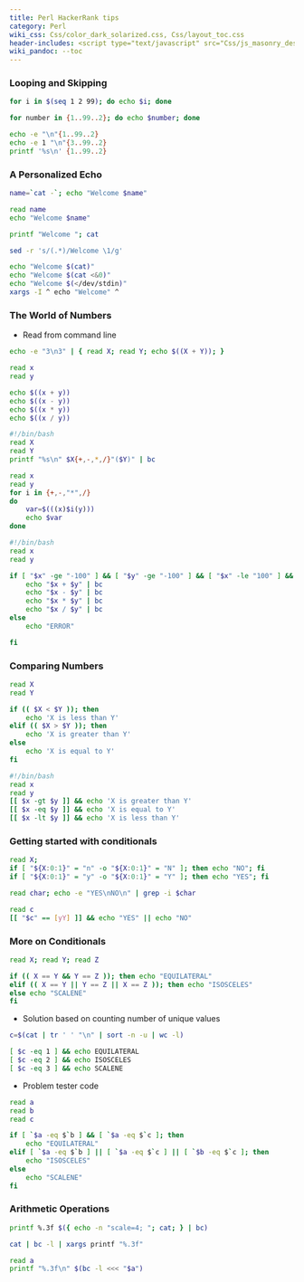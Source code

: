 ```yaml
---
title: Perl HackerRank tips
category: Perl
wiki_css: Css/color_dark_solarized.css, Css/layout_toc.css
header-includes: <script type="text/javascript" src="Css/js_masonry_desandro.js"></script>
wiki_pandoc: --toc
---
```



### Looping and Skipping

```sh
for i in $(seq 1 2 99); do echo $i; done
```

```sh
for number in {1..99..2}; do echo $number; done
```

```sh
echo -e "\n"{1..99..2}
echo -e 1 "\n"{3..99..2}
printf '%s\n' {1..99..2}
```

### A Personalized Echo

```sh
name=`cat -`; echo "Welcome $name"
```

```sh
read name
echo "Welcome $name"
```

```sh
printf "Welcome "; cat
```

```sh
sed -r 's/(.*)/Welcome \1/g'
```

```sh
echo "Welcome $(cat)"
echo "Welcome $(cat <&0)"
echo "Welcome $(</dev/stdin)"
xargs -I ^ echo "Welcome" ^
```

### The World of Numbers

* Read from command line

```sh
echo -e "3\n3" | { read X; read Y; echo $((X + Y)); } 
```

```sh
read x
read y

echo $((x + y))
echo $((x - y))
echo $((x * y))
echo $((x / y))
```

```sh
#!/bin/bash
read X
read Y
printf "%s\n" $X{+,-,*,/}"($Y)" | bc
```

```sh
read x
read y
for i in {+,-,"*",/}
do
    var=$(((x)$i(y)))
    echo $var
done
```

```sh
#!/bin/bash
read x
read y

if [ "$x" -ge "-100" ] && [ "$y" -ge "-100" ] && [ "$x" -le "100" ] && [ "$y" -le "100" ] && [ "$y" -ne "0" ]; then
	echo "$x + $y" | bc
	echo "$x - $y" | bc
	echo "$x * $y" | bc
	echo "$x / $y" | bc
else
	echo "ERROR"

fi
```


### Comparing Numbers

```sh
read X
read Y

if (( $X < $Y )); then
    echo 'X is less than Y'
elif (( $X > $Y )); then
    echo 'X is greater than Y'
else 
    echo 'X is equal to Y'
fi
```

```sh
#!/bin/bash
read x
read y
[[ $x -gt $y ]] && echo 'X is greater than Y'
[[ $x -eq $y ]] && echo 'X is equal to Y'
[[ $x -lt $y ]] && echo 'X is less than Y'
```


### Getting started with conditionals

```sh
read X;
if [ "${X:0:1}" = "n" -o "${X:0:1}" = "N" ]; then echo "NO"; fi
if [ "${X:0:1}" = "y" -o "${X:0:1}" = "Y" ]; then echo "YES"; fi
```

```sh
read char; echo -e "YES\nNO\n" | grep -i $char
```

```sh
read c
[[ "$c" == [yY] ]] && echo "YES" || echo "NO"
```


### More on Conditionals

```sh
read X; read Y; read Z

if (( X == Y && Y == Z )); then echo "EQUILATERAL"
elif (( X == Y || Y == Z || X == Z )); then echo "ISOSCELES"
else echo "SCALENE"
fi
```

* Solution based on counting number of unique values

```sh
c=$(cat | tr ' ' "\n" | sort -n -u | wc -l)

[ $c -eq 1 ] && echo EQUILATERAL
[ $c -eq 2 ] && echo ISOSCELES
[ $c -eq 3 ] && echo SCALENE
```

* Problem tester code

```sh
read a
read b
read c

if [ `$a -eq $`b ] && [ `$a -eq $`c ]; then
    echo "EQUILATERAL"
elif [ `$a -eq $`b ] || [ `$a -eq $`c ] || [ `$b -eq $`c ]; then
    echo "ISOSCELES"
else
    echo "SCALENE"
fi
```


### Arithmetic Operations

```sh
printf %.3f $({ echo -n "scale=4; "; cat; } | bc)
```

```sh
cat | bc -l | xargs printf "%.3f"
```

```sh
read a
printf "%.3f\n" $(bc -l <<< "$a")
```


### 
